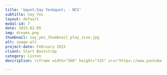 ```yaml
---
title: '&quot;Say Yes&quot; - NCS'
subtitle: Say Yes
layout: default
modal-id: 7
date: 2015-02-05
img: dreams.png
thumbnail: say_yes_thumbnail_play_icon.jpg
alt: image-alt
project-date: February 2015
client: Start Bootstrap
category: Listen
description: <iframe width="560" height="315" src="https://www.youtube.com/embed/dTswxY-XLn8" frameborder="0" allowfullscreen></iframe>

---
```

